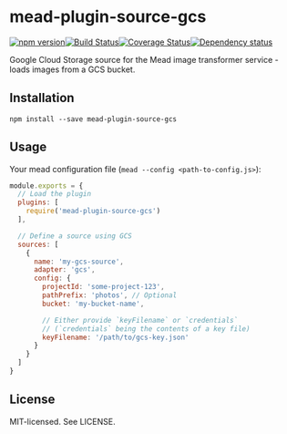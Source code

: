 # mead-plugin-source-gcs

[![npm version](http://img.shields.io/npm/v/mead-plugin-source-gcs.svg?style=flat-square)](http://browsenpm.org/package/mead-plugin-source-gcs)[![Build Status](http://img.shields.io/travis/rexxars/mead-plugin-source-gcs/master.svg?style=flat-square)](https://travis-ci.org/rexxars/mead-plugin-source-gcs)[![Coverage Status](https://img.shields.io/coveralls/rexxars/mead-plugin-source-gcs/master.svg?style=flat-square)](https://coveralls.io/github/rexxars/mead-plugin-source-gcs)[![Dependency status](https://img.shields.io/david/rexxars/mead-plugin-source-gcs.svg?style=flat-square)](https://david-dm.org/rexxars/mead-plugin-source-gcs)

Google Cloud Storage source for the Mead image transformer service - loads images from a GCS bucket.

## Installation

```shell
npm install --save mead-plugin-source-gcs
```

## Usage

Your mead configuration file (`mead --config <path-to-config.js>`):

```js
module.exports = {
  // Load the plugin
  plugins: [
    require('mead-plugin-source-gcs')
  ],

  // Define a source using GCS
  sources: [
    {
      name: 'my-gcs-source',
      adapter: 'gcs',
      config: {
        projectId: 'some-project-123',
        pathPrefix: 'photos', // Optional
        bucket: 'my-bucket-name',

        // Either provide `keyFilename` or `credentials`
        // (`credentials` being the contents of a key file)
        keyFilename: '/path/to/gcs-key.json'
      }
    }
  ]
}
```

## License

MIT-licensed. See LICENSE.
